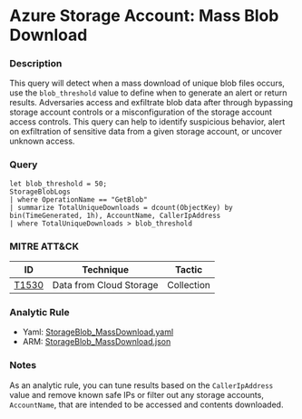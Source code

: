 # Azure Storage Account: Mass Blob Download

### Description
This query will detect when a mass download of unique blob files occurs, use the `blob_threshold` value to define when to generate an alert or return results. Adversaries access and exfiltrate blob data after through bypassing storage account controls or a misconfiguration of the storage account access controls. This query can help to identify suspicious behavior, alert on exfiltration of sensitive data from a given storage account, or uncover unknown access.

### Query
```kql
let blob_threshold = 50;
StorageBlobLogs
| where OperationName == "GetBlob"
| summarize TotalUniqueDownloads = dcount(ObjectKey) by bin(TimeGenerated, 1h), AccountName, CallerIpAddress
| where TotalUniqueDownloads > blob_threshold
```

### MITRE ATT&CK
| ID | Technique | Tactic |
|----|-----------|--------|
| [T1530](https://attack.mitre.org/techniques/T1530/) | Data from Cloud Storage  | Collection |

### Analytic Rule
- Yaml: [StorageBlob_MassDownload.yaml](https://github.com/KernelCaleb/Kustonomicon/blob/main/Analytic%20Rules/Azure%20Storage%20Account/StorageBlob_MassDownload.json)
- ARM: [StorageBlob_MassDownload.json](https://github.com/KernelCaleb/Kustonomicon/blob/main/Analytic%20Rules/Azure%20Storage%20Account/StorageBlob_MassDownload.json)

### Notes
As an analytic rule, you can tune results based on the `CallerIpAddress` value and remove known safe IPs or filter out any storage accounts, `AccountName`, that are intended to be accessed and contents downloaded.